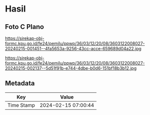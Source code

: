 # Hasil

## Foto C Plano

https://sirekap-obj-formc.kpu.go.id/fe24/pemilu/ppwp/36/03/12/20/08/3603122008027-20240215-001451--4fa5653a-9256-43cc-acce-659689d04a22.jpg

https://sirekap-obj-formc.kpu.go.id/fe24/pemilu/ppwp/36/03/12/20/08/3603122008027-20240215-002137--5d51f91b-e744-4dbe-b0d6-151bf18b3b12.jpg


## Metadata

| Key        | Value               |
| ---------- | ------------------- |
| Time Stamp | 2024-02-15 07:00:44 |



